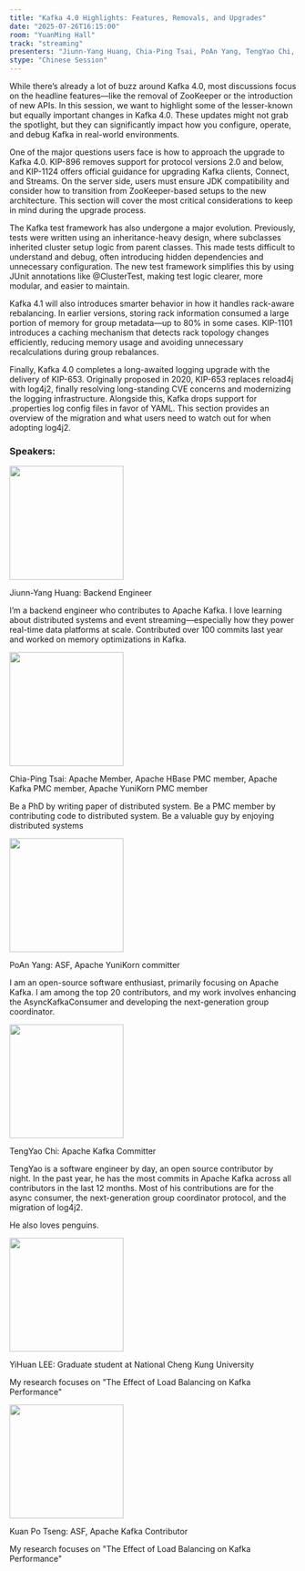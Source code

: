 ```yaml
---
title: "Kafka 4.0 Highlights: Features, Removals, and Upgrades"
date: "2025-07-26T16:15:00"
room: "YuanMing Hall"
track: "streaming"
presenters: "Jiunn-Yang Huang, Chia-Ping Tsai, PoAn Yang, TengYao Chi, YiHuan LEE, Kuan Po Tseng"
stype: "Chinese Session"
---
```


While there’s already a lot of buzz around Kafka 4.0, most discussions focus on the headline features—like the removal of ZooKeeper or the introduction of new APIs. In this session, we want to highlight some of the lesser-known but equally important changes in Kafka 4.0. These updates might not grab the spotlight, but they can significantly impact how you configure, operate, and debug Kafka in real-world environments.

One of the major questions users face is how to approach the upgrade to Kafka 4.0. KIP-896 removes support for protocol versions 2.0 and below, and KIP-1124 offers official guidance for upgrading Kafka clients, Connect, and Streams. On the server side, users must ensure JDK compatibility and consider how to transition from ZooKeeper-based setups to the new architecture. This section will cover the most critical considerations to keep in mind during the upgrade process.

The Kafka test framework has also undergone a major evolution. Previously, tests were written using an inheritance-heavy design, where subclasses inherited cluster setup logic from parent classes. This made tests difficult to understand and debug, often introducing hidden dependencies and unnecessary configuration. The new test framework simplifies this by using JUnit annotations like @ClusterTest, making test logic clearer, more modular, and easier to maintain.

Kafka 4.1 will also introduces smarter behavior in how it handles rack-aware rebalancing. In earlier versions, storing rack information consumed a large portion of memory for group metadata—up to 80% in some cases. KIP-1101 introduces a caching mechanism that detects rack topology changes efficiently, reducing memory usage and avoiding unnecessary recalculations during group rebalances.

Finally, Kafka 4.0 completes a long-awaited logging upgrade with the delivery of KIP-653. Originally proposed in 2020, KIP-653 replaces reload4j with log4j2, finally resolving long-standing CVE concerns and modernizing the logging infrastructure. Alongside this, Kafka drops support for .properties log config files in favor of YAML. This section provides an overview of the migration and what users need to watch out for when adopting log4j2.

### Speakers:

<img src="https://sessionize.com/image/1452-400o400o1-JyMyZrzbPcSemqnPycYmag.jpg" width="200" /><br/>

Jiunn-Yang Huang: Backend Engineer

I’m a backend engineer who contributes to Apache Kafka. I love learning about distributed systems and event streaming—especially how they power real-time data platforms at scale. Contributed over 100 commits last year and worked on memory optimizations in Kafka.

<img src="https://sessionize.com/image/2d3c-400o400o1-S4UZTbkX3EfAsvqD57soTa.jpg" width="200" /><br/>

Chia-Ping Tsai: Apache Member, Apache HBase PMC member, Apache Kafka PMC member, Apache YuniKorn PMC member

Be a PhD by writing paper of distributed system. Be a PMC member by contributing code to distributed system. Be a valuable guy by enjoying distributed systems


<img src="https://sessionize.com/image/cdca-400o400o1-KCJ6DRaPTfEdWiiTQ4Zzxy.jpg" width="200" /><br/>

PoAn Yang: ASF, Apache YuniKorn committer

I am an open-source software enthusiast, primarily focusing on Apache Kafka. I am among the top 20 contributors, and my work involves enhancing the AsyncKafkaConsumer and developing the next-generation group coordinator.


<img src="https://sessionize.com/image/b096-400o400o1-4neD1RFWbr1BXxdKrF69st.jpg" width="200" /><br/>

TengYao Chi: Apache Kafka Committer

TengYao is a software engineer by day, an open source contributor by night.
In the past year, he has the most commits in Apache Kafka across all contributors in the last 12 months. Most of his contributions are for the async consumer, the next-generation group coordinator protocol, and the migration of log4j2.

He also loves penguins.


<img src="https://sessionize.com/image/c5ac-400o400o1-DuGnE5zsb5qfQTHAKajgzb.jpg" width="200" /><br/>

YiHuan LEE: Graduate student at National Cheng Kung University

My research focuses on "The Effect of Load Balancing on Kafka Performance"

<img src="https://sessionize.com/image/4f33-400o400o1-U8VTJGFMti2BRV8KsAi6VB.png" width="200" /><br/>

Kuan Po Tseng: ASF, Apache Kafka Contributor

My research focuses on "The Effect of Load Balancing on Kafka Performance"
